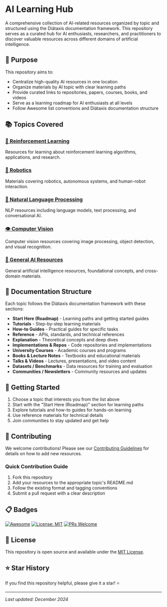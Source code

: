 # AI Learning Hub

A comprehensive collection of AI-related resources organized by topic and structured using the Diátaxis documentation framework. This repository serves as a curated hub for AI enthusiasts, researchers, and practitioners to discover valuable resources across different domains of artificial intelligence.

## 🎯 Purpose

This repository aims to:
- Centralize high-quality AI resources in one location
- Organize materials by AI topic with clear learning paths
- Provide curated links to repositories, papers, courses, books, and videos
- Serve as a learning roadmap for AI enthusiasts at all levels
- Follow Awesome list conventions and Diátaxis documentation structure

## 📚 Topics Covered

### [🤖 Reinforcement Learning](topics/reinforcement-learning/)
Resources for learning about reinforcement learning algorithms, applications, and research.

### [🦾 Robotics](topics/robotics/)
Materials covering robotics, autonomous systems, and human-robot interaction.

### [💬 Natural Language Processing](topics/nlp/)
NLP resources including language models, text processing, and conversational AI.

### [👁️ Computer Vision](topics/computer-vision/)
Computer vision resources covering image processing, object detection, and visual recognition.

### [🧠 General AI Resources](topics/general-ai/)
General artificial intelligence resources, foundational concepts, and cross-domain materials.

## 📖 Documentation Structure

Each topic follows the Diátaxis documentation framework with these sections:

- **Start Here (Roadmap)** - Learning paths and getting started guides
- **Tutorials** - Step-by-step learning materials
- **How-to Guides** - Practical guides for specific tasks
- **Reference** - APIs, standards, and technical references
- **Explanation** - Theoretical concepts and deep dives
- **Implementations & Repos** - Code repositories and implementations
- **University Courses** - Academic courses and programs
- **Books & Lecture Notes** - Textbooks and educational materials
- **Talks & Videos** - Lectures, presentations, and video content
- **Datasets / Benchmarks** - Data resources for training and evaluation
- **Communities / Newsletters** - Community resources and updates

## 🚀 Getting Started

1. Choose a topic that interests you from the list above
2. Start with the "Start Here (Roadmap)" section for learning paths
3. Explore tutorials and how-to guides for hands-on learning
4. Use reference materials for technical details
5. Join communities to stay updated and get help

## 🤝 Contributing

We welcome contributions! Please see our [Contributing Guidelines](CONTRIBUTING.md) for details on how to add new resources.

### Quick Contribution Guide
1. Fork this repository
2. Add your resources to the appropriate topic's README.md
3. Follow the existing format and tagging conventions
4. Submit a pull request with a clear description

## 📋 Badges

[![Awesome](https://awesome.re/badge.svg)](https://awesome.re)
[![License: MIT](https://img.shields.io/badge/License-MIT-yellow.svg)](https://opensource.org/licenses/MIT)
[![PRs Welcome](https://img.shields.io/badge/PRs-welcome-brightgreen.svg)](http://makeapullrequest.com)

## 📝 License

This repository is open source and available under the [MIT License](LICENSE).

## ⭐ Star History

If you find this repository helpful, please give it a star! ⭐

---

*Last updated: December 2024*
